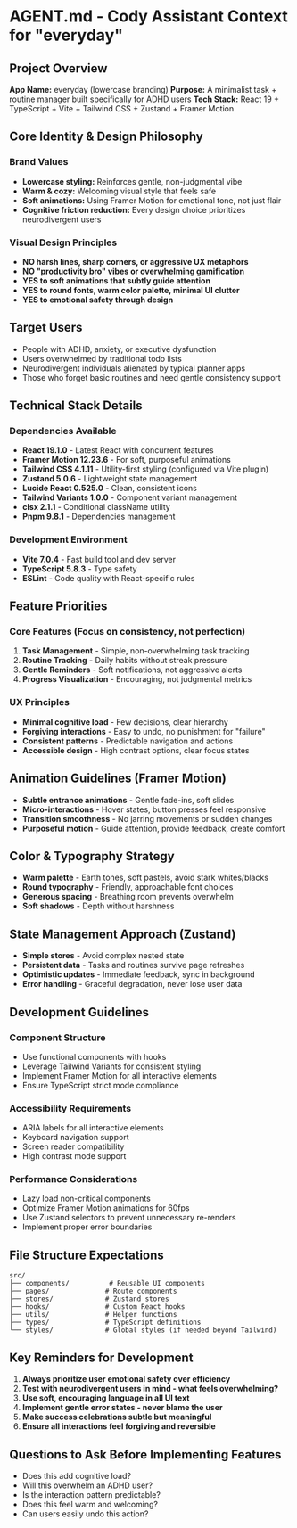 # AGENT.md - Cody Assistant Context for "everyday"

## Project Overview
**App Name:** everyday (lowercase branding)
**Purpose:** A minimalist task + routine manager built specifically for ADHD users
**Tech Stack:** React 19 + TypeScript + Vite + Tailwind CSS + Zustand + Framer Motion

## Core Identity & Design Philosophy

### Brand Values
- **Lowercase styling:** Reinforces gentle, non-judgmental vibe
- **Warm & cozy:** Welcoming visual style that feels safe
- **Soft animations:** Using Framer Motion for emotional tone, not just flair
- **Cognitive friction reduction:** Every design choice prioritizes neurodivergent users

### Visual Design Principles
- **NO harsh lines, sharp corners, or aggressive UX metaphors**
- **NO "productivity bro" vibes or overwhelming gamification**
- **YES to soft animations that subtly guide attention**
- **YES to round fonts, warm color palette, minimal UI clutter**
- **YES to emotional safety through design**

## Target Users
- People with ADHD, anxiety, or executive dysfunction
- Users overwhelmed by traditional todo lists
- Neurodivergent individuals alienated by typical planner apps
- Those who forget basic routines and need gentle consistency support

## Technical Stack Details

### Dependencies Available
- **React 19.1.0** - Latest React with concurrent features
- **Framer Motion 12.23.6** - For soft, purposeful animations
- **Tailwind CSS 4.1.11** - Utility-first styling (configured via Vite plugin)
- **Zustand 5.0.6** - Lightweight state management
- **Lucide React 0.525.0** - Clean, consistent icons
- **Tailwind Variants 1.0.0** - Component variant management
- **clsx 2.1.1** - Conditional className utility
- **Pnpm 9.8.1** - Dependencies management

### Development Environment
- **Vite 7.0.4** - Fast build tool and dev server
- **TypeScript 5.8.3** - Type safety
- **ESLint** - Code quality with React-specific rules

## Feature Priorities

### Core Features (Focus on consistency, not perfection)
1. **Task Management** - Simple, non-overwhelming task tracking
2. **Routine Tracking** - Daily habits without streak pressure
3. **Gentle Reminders** - Soft notifications, not aggressive alerts
4. **Progress Visualization** - Encouraging, not judgmental metrics

### UX Principles
- **Minimal cognitive load** - Few decisions, clear hierarchy
- **Forgiving interactions** - Easy to undo, no punishment for "failure"
- **Consistent patterns** - Predictable navigation and actions
- **Accessible design** - High contrast options, clear focus states

## Animation Guidelines (Framer Motion)
- **Subtle entrance animations** - Gentle fade-ins, soft slides
- **Micro-interactions** - Hover states, button presses feel responsive
- **Transition smoothness** - No jarring movements or sudden changes
- **Purposeful motion** - Guide attention, provide feedback, create comfort

## Color & Typography Strategy
- **Warm palette** - Earth tones, soft pastels, avoid stark whites/blacks
- **Round typography** - Friendly, approachable font choices
- **Generous spacing** - Breathing room prevents overwhelm
- **Soft shadows** - Depth without harshness

## State Management Approach (Zustand)
- **Simple stores** - Avoid complex nested state
- **Persistent data** - Tasks and routines survive page refreshes
- **Optimistic updates** - Immediate feedback, sync in background
- **Error handling** - Graceful degradation, never lose user data

## Development Guidelines

### Component Structure
- Use functional components with hooks
- Leverage Tailwind Variants for consistent styling
- Implement Framer Motion for all interactive elements
- Ensure TypeScript strict mode compliance

### Accessibility Requirements
- ARIA labels for all interactive elements
- Keyboard navigation support
- Screen reader compatibility
- High contrast mode support

### Performance Considerations
- Lazy load non-critical components
- Optimize Framer Motion animations for 60fps
- Use Zustand selectors to prevent unnecessary re-renders
- Implement proper error boundaries

## File Structure Expectations
```
src/
├── components/          # Reusable UI components
├── pages/              # Route components
├── stores/             # Zustand stores
├── hooks/              # Custom React hooks
├── utils/              # Helper functions
├── types/              # TypeScript definitions
└── styles/             # Global styles (if needed beyond Tailwind)
```

## Key Reminders for Development
1. **Always prioritize user emotional safety over efficiency**
2. **Test with neurodivergent users in mind - what feels overwhelming?**
3. **Use soft, encouraging language in all UI text**
4. **Implement gentle error states - never blame the user**
5. **Make success celebrations subtle but meaningful**
6. **Ensure all interactions feel forgiving and reversible**

## Questions to Ask Before Implementing Features
- Does this add cognitive load?
- Will this overwhelm an ADHD user?
- Is the interaction pattern predictable?
- Does this feel warm and welcoming?
- Can users easily undo this action?
